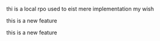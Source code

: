 <P>thi is a local rpo used to eist mere implementation my wish</p>

<p>this is a new feature</p>
<p>this is a new feature</p>
